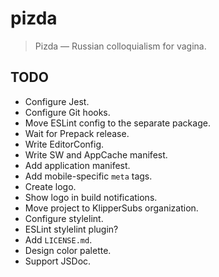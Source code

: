 # pizda

 >  Pizda — Russian colloquialism for vagina.

## TODO

 *  Configure Jest.
 *  Configure Git hooks.
 *  Move ESLint config to the separate package.
 *  Wait for Prepack release.
 *  Write EditorConfig.
 *  Write SW and AppCache manifest.
 *  Add application manifest.
 *  Add mobile-specific `meta` tags.
 *  Create logo.
 *  Show logo in build notifications.
 *  Move project to KlipperSubs organization.
 *  Configure stylelint.
 *  ESLint stylelint plugin?
 *  Add `LICENSE.md`.
 *  Design color palette.
 *  Support JSDoc.
